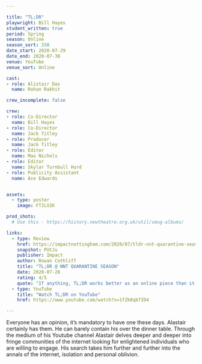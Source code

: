 ```yaml
---

title: "TL;DR"
playwright: Bill Hayes
student_written: true
period: Spring
season: Online
season_sort: 330
date_start: 2020-07-29
date_end: 2020-07-30
venue: YouTube 
venue_sort: Online 

cast:
- role: Alistair Das
  name: Rohan Rakhit

crew_incomplete: false

crew:
- role: Co-Director
  name: Bill Hayes
- role: Co-Director 
  name: Jack Titley
- role: Producer
  name: Jack Titley
- role: Editor
  name: Max Nichols
- role: Editor 
  name: Skylar Turnbull Hurd
- role: Publicity Assistant
  name: Ace Edwards


assets:
  - type: poster
    image: FTJLV2K

prod_shots:
  # Use this - https://history.newtheatre.org.uk/util/smug-albums/

links:
  - type: Review
    href: https://impactnottingham.com/2020/07/tldr-nnt-quarantine-season/
    snapshot: PUtJu
    publisher: Impact
    author: Rowan Cothliff
    title: "TL;DR @ NNT QUARANTINE SEASON"
    date: 2020-07-28
    rating: 4/5
    quote: "If anything, TL;DR works better as an online piece than it would have on stage; it is clearly written with a tailored approach in mind. It is an opening piece that truly celebrates the NNT’s online season with a controversial punch."
  - type: YouTube 
    title: "Watch TL;DR on YouTube"
    href: https://www.youtube.com/watch?v=1fZb8qb7ID4

---
```


Everyone has an opinion, it’s mandatory to have one these days. Alastair certainly has them. He can barely contain his over the dinner table. Through the medium of his Youtube channel Alastair delves deeper and deeper into fringe communities of the internet looking for enlightened individuals who are willing to engage. His search takes him further and further into the annals of the internet, isolation and personal oblivion.
